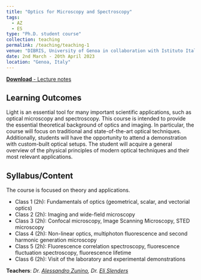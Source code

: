 ```yaml
---
title: "Optics for Microscopy and Spectroscopy"
tags:
  - AZ
  - ES
type: "Ph.D. student course"
collection: teaching
permalink: /teaching/teaching-1
venue: "DIBRIS, University of Genoa in collaboration with Istituto Italiano di Tecnologia"
date: 2nd March - 20th April 2023
location: "Genoa, Italy"
---
```


[**Download** - Lecture notes](https://vicidominilab.github.io/files/teaching-1.pdf)

## Learning Outcomes
Light is an essential tool for many important scientific applications, such as optical microscopy and spectroscopy. This course is intended to provide the essential theoretical background of optics and imaging. In particular, the course will focus on traditional and state-of-the-art optical techniques. Additionally, students will have the opportunity to attend a demonstration with custom-built optical setups. The student will acquire a general overview of the physical principles of modern optical techniques and their most relevant applications.

## Syllabus/Content
The course is focused on theory and applications.
- Class 1 (2h): Fundamentals of optics (geometrical, scalar, and vectorial optics)
- Class 2 (2h): Imaging and wide-field microscopy
- Class 3 (2h): Confocal microscopy, Image Scanning Microscopy, STED microscopy
- Class 4 (2h): Non-linear optics, multiphoton fluorescence and second harmonic generation microscopy
- Class 5 (2h): Fluorescence correlation spectroscopy, fluorescence fluctuation spectroscopy, fluorescence lifetime
- Class 6 (2h): Visit of the laboratory and experimental demonstrations


**Teachers**: *Dr. [Alessandro Zunino](https://vicidominilab.github.io/team/AZ/), Dr. [Eli Slenders](https://vicidominilab.github.io/team/ES/)*
